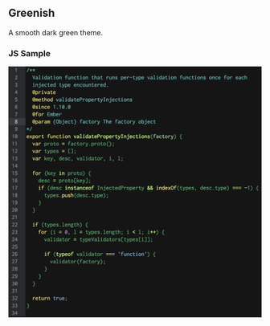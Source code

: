 ## Greenish

A smooth dark green theme.

### JS Sample
![sample](https://github.com/noodoo/greenish-syntax/raw/master/resources/images/sample.png)
